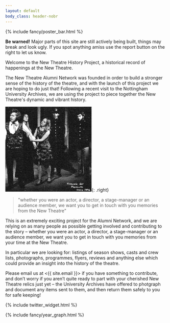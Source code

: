 ```yaml
---
layout: default
body_class: header-nobr
---
```


{% include fancy/poster_bar.html %}

<div class="grid-row wrapper">

  <div class="home-main" markdown="1">

  <div class="box-info">
  <i class="fa fa-exclamation-triangle"></i>

  <strong>Be warned!</strong> Major parts of this site are still actively being built, things may break and look ugly. If you spot anything amiss use the report button on the right to let us know.

  </div>

  Welcome to the New Theatre History Project, a historical record of happenings at the New Theatre.

  The New Theatre Alumni Network was founded in order to build a stronger sense of the history of the theatre, and with the launch of this project we are hoping to do just that! Following a recent visit to the Nottingham University Archives, we are using the project to piece together the New Theatre's dynamic and vibrant history.

  ![Alumni image](images/alumni3.png){: .right}

  > "whether you were an actor, a director, a stage-manager or an audience member, we want you to get in touch with you memories from the New Theatre"

  This is an extremely exciting project for the Alumni Network, and we are relying on as many people as possible getting involved and contributing to the story – whether you were an actor, a director, a stage-manager or an audience member, we want you to get in touch with you memories from your time at the New Theatre.

  In particular we are looking for: listings of season shows, casts and crew lists, photographs, programmes, flyers, reviews and anything else which could provide an insight into the history of the theatre.

  Please email us at <{{ site.email }}> if you have something to contribute, and don’t worry if you aren’t quite ready to part with your cherished New Theatre relics just yet – the University Archives have offered to photgraph and document any items sent to them, and then return them safely to you for safe keeping!



  </div>

  <div class="home-aside">
  {% include twitter_widget.html %}
  </div>

</div>

{% include fancy/year_graph.html %}
